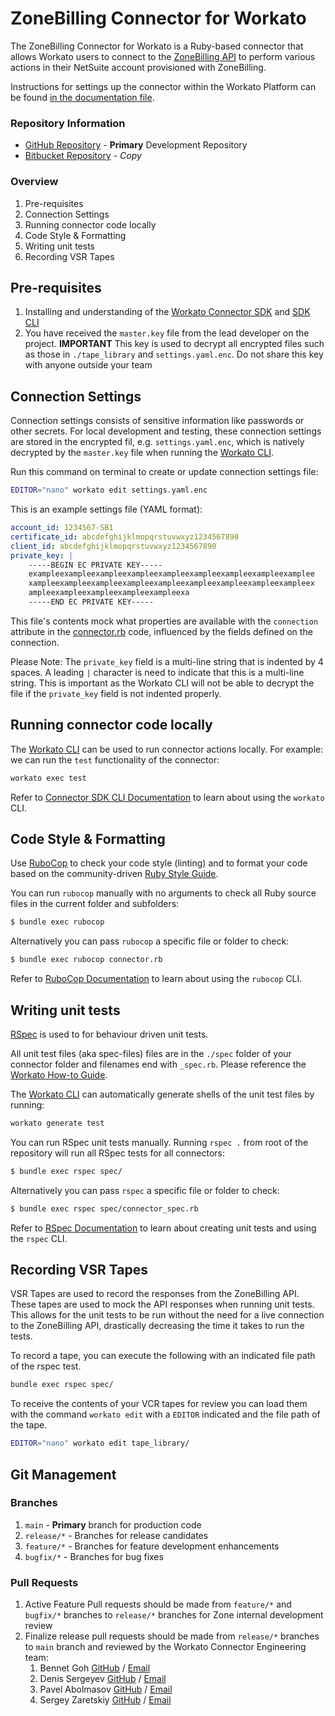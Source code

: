 # ZoneBilling Connector for Workato

The ZoneBilling Connector for Workato is a Ruby-based connector that allows Workato users to connect to the [ZoneBilling API](https://zab-docs.zoneandco.com/) to perform various actions in their NetSuite account provisioned with ZoneBilling. 

Instructions for settings up the connector within the Workato Platform can be found [in the documentation file](DOCUMENTATION.md).

### Repository Information ###
* [GitHub Repository](https://github.com/Zone-Co/zonebilling-workato-connector) - **Primary** Development Repository
* [Bitbucket Repository](https://bitbucket.org/zone-co/zone-billing-workato-connector/src/master/) - _Copy_

### Overview ###
1. Pre-requisites
2. Connection Settings
3. Running connector code locally
4. Code Style & Formatting
5. Writing unit tests
6. Recording VSR Tapes

## Pre-requisites
1. Installing and understanding of the [Workato Connector SDK](https://docs.workato.com/developing-connectors/sdk.html) and [SDK CLI](https://docs.workato.com/developing-connectors/sdk/cli.html#sdk-cli)
2. You have received the `master.key` file from the lead developer on the project. **IMPORTANT** This key is used to decrypt all encrypted files such as those in `./tape_library` and `settings.yaml.enc`. Do not share this key with anyone outside your team

## Connection Settings
Connection settings consists of sensitive information like passwords or other secrets. For local development and testing, these connection settings are stored in the encrypted fil, e.g. `settings.yaml.enc`, which is natively decrypted by the `master.key` file when running the [Workato CLI](https://docs.workato.com/developing-connectors/sdk/cli.html#sdk-cli).

Run this command on terminal to create or update connection settings file:

```bash
EDITOR="nano" workato edit settings.yaml.enc
```

This is an example settings file (YAML format):

```yaml
account_id: 1234567-SB1
certificate_id: abcdefghijklmopqrstuvwxyz1234567890
client_id: abcdefghijklmopqrstuvwxyz1234567890
private_key: |
    -----BEGIN EC PRIVATE KEY-----
    exampleexampleexampleexampleexampleexampleexampleexampleexamplee
    xampleexampleexampleexampleexampleexampleexampleexampleexampleex
    ampleexampleexampleexampleexampleexa
    -----END EC PRIVATE KEY-----
```

This file's contents mock what properties are available with the `connection` attribute in the [connector.rb](connector.rb) code, influenced by the fields defined on the connection.

Please Note:
The `private_key` field is a multi-line string that is indented by 4 spaces. A leading `|` character is need to indicate that this is a multi-line string. This is important as the Workato CLI will not be able to decrypt the file if the `private_key` field is not indented properly.


## Running connector code locally
The [Workato CLI](https://docs.workato.com/developing-connectors/sdk/cli.html#sdk-cli) can be used to run connector actions locally. For example: we can run the `test` functionality of the connector:

```bash
workato exec test
```

Refer to [Connector SDK CLI Documentation](https://docs.workato.com/developing-connectors/sdk/cli/guides/getting-started.html) to learn about using the `workato` CLI.

## Code Style & Formatting

Use [RuboCop](https://rubocop.org/) to check your code style (linting) and to format your code based on the community-driven [Ruby Style Guide](https://rubystyle.guide/).

You can run `rubocop` manually with no arguments to check all Ruby source files in the current folder and subfolders:

```bash
$ bundle exec rubocop
```

Alternatively you can pass `rubocop` a specific file or folder to check:

```bash
$ bundle exec rubocop connector.rb
```

Refer to [RuboCop Documentation](https://docs.rubocop.org/rubocop/1.12/usage/basic_usage.html) to learn about using the `rubocop` CLI.

## Writing unit tests

[RSpec](https://rspec.info/) is used to for behaviour driven unit tests.

All unit test files (aka spec-files) files are in the `./spec` folder of your connector folder and filenames end with `_spec.rb`. Please reference the [Workato How-to Guide](https://docs.workato.com/developing-connectors/sdk/cli/guides/rspec/writing_tests.html).

The [Workato CLI](https://docs.workato.com/developing-connectors/sdk/cli/guides/rspec/writing_tests.html#generating-your-tests) can automatically generate shells of the unit test files by running:

```bash
workato generate test
```

You can run RSpec unit tests manually. Running `rspec .` from root of the repository will run all RSpec tests for all connectors:

```bash
$ bundle exec rspec spec/
```

Alternatively you can pass `rspec` a specific file or folder to check:

```bash
$ bundle exec rspec spec/connector_spec.rb
```

Refer to [RSpec Documentation](https://rspec.info/documentation/3.10/rspec-core/#basic-structure) to learn about creating unit tests and using the `rspec` CLI.

## Recording VSR Tapes

VSR Tapes are used to record the responses from the ZoneBilling API. These tapes are used to mock the API responses when running unit tests. This allows for the unit tests to be run without the need for a live connection to the ZoneBilling API, drastically decreasing the time it takes to run the tests.

To record a tape, you can execute the following with an indicated file path of the rspec test.
```bash
bundle exec rspec spec/
```

To receive the contents of your VCR tapes for review you can load them with the command `workato edit` with a `EDITOR` indicated and the file path of the tape. 
```bash
EDITOR="nano" workato edit tape_library/
```

## Git Management

### Branches
1. `main` - **Primary** branch for production code
2. `release/*` - Branches for release candidates
3. `feature/*` - Branches for feature development enhancements
4. `bugfix/*` - Branches for bug fixes

### Pull Requests
1. Active Feature Pull requests should be made from `feature/*` and `bugfix/*` branches to `release/*` branches for Zone internal development review
2. Finalize release pull requests should be made from `release/*` branches to `main` branch and reviewed by the Workato Connector Engineering team:
   1. Bennet Goh [GitHub](https://github.com/bennettgo) / [Email](mailto:bennett.goh@workato.com)
   2. Denis Sergeyev [GitHub](https://github.com/den-sergeyev-workao) / [Email](mailto:denis.sergeyev@workato.com)
   3. Pavel Abolmasov [GitHub](https://github.com/pavel-workato) / [Email](mailto:pavel.abolmasov@workato.com)
   4. Sergey Zaretskiy [GitHub](https://github.com/szaretsky) / [Email](mailto:szaretsky@workato.com)
